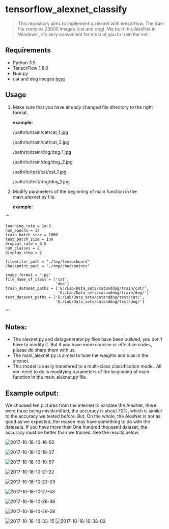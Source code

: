 # tensorflow_alexnet_classify
> This repository aims to implement a alexnet with tensorflow. 
> The train file contains 25000 images (cat and dog). 
> We built this AlexNet in Windows ,  it's very convenient for most of you to train the net.

## Requirements
* Python 3.5
* TensorFlow 1.8.0
* Numpy
* cat and dog images [here](https://www.kaggle.com/c/dogs-vs-cats-redux-kernels-edition/data)

## Usage 
1.  Make sure that you have already changed file directory to the right format.

    **example:**
    
    /path/to/train/cat/cat_1.jpg

    /path/to/train/cat/cat_2.jpg

    /path/to/train/dog/dog_1.jpg
    
    /path/to/train/dog/dog_2.jpg
    
	/path/to/test/cat/cat_1.jpg

    /path/to/test/dog/dog_1.jpg
    
2.  Modify parameters of the beginning of main function in the main_alexnet.py file.

    **example:**

'''

    learning_rate = 1e-3
    num_epochs = 17  
    train_batch_size = 1000 
    test_batch_size = 100
    dropout_rate = 0.5
    num_classes = 2  
    display_step = 2 

    filewriter_path = "./tmp/tensorboard" 
    checkpoint_path = "./tmp/checkpoints"  

    image_format = 'jpg' 
    file_name_of_class = ['cat',
                          'dog']
    train_dataset_paths = ['G:/Lab/Data_sets/catanddog/train/cat/', 
                           'G:/Lab/Data_sets/catanddog/train/dog/'] 
    test_dataset_paths = ['G:/Lab/Data_sets/catanddog/test/cat/',
                          'G:/Lab/Data_sets/catanddog/test/dog/'] 

'''

## Notes:
* The alexnet.py and datagenerator.py files have been builded, you don't have to modify it. But if you have more concise or effective codes, please do share them with us.
* The main_alexnet.py is aimed to tune the weights and bias in the alexnet.
* This model is easily transfered to a multi-class classification model. All you need to do is modifying parameters of the beginning of main function in the main_alexnet.py file.

## Example output:
We choosed ten pictures from the internet to validate the AlexNet, there were three being misidentified, the accuracy is about 70%, which is similar to the accuracy we tested before. But, On the whole, the AlexNet is not as good as we expected, the reason may have something to do with the datesets. If you have more than One hundred thousand dataset, the accuracy must be better than we trained.
See the results below:

![2017-10-18-10-16-50](http://qiniu.xdpie.com/2017-10-18-10-16-50.png)

![2017-10-18-10-18-37](http://qiniu.xdpie.com/2017-10-18-10-18-37.png)

![2017-10-18-10-19-57](http://qiniu.xdpie.com/2017-10-18-10-19-57.png)

![2017-10-18-10-21-22](http://qiniu.xdpie.com/2017-10-18-10-21-22.png)

![2017-10-18-10-23-09](http://qiniu.xdpie.com/2017-10-18-10-23-09.png)

![2017-10-18-10-27-53](http://qiniu.xdpie.com/2017-10-18-10-27-53.png)

![2017-10-18-10-26-36](http://qiniu.xdpie.com/2017-10-18-10-26-36.png)

![2017-10-18-10-29-58](http://qiniu.xdpie.com/2017-10-18-10-29-58.png)

![2017-10-18-10-33-15](http://qiniu.xdpie.com/2017-10-18-10-33-15.png)
![2017-10-18-10-38-02](http://qiniu.xdpie.com/2017-10-18-10-38-02.png)
    
 
